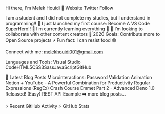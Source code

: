 Hi there, I'm Melek Houidi 👋 Website Twitter Follow

I am a student and I did not complete my studies, but I understand in programming!! 
🔭 I just launched my first course: Become A VS Code SuperHero!! 
🌱 I’m currently learning everything 🤣 
👯 I’m looking to collaborate with other content creators 
🥅 2020 Goals: Contribute more to Open Source projects 
⚡ Fun fact: I can resist food 😅

Connect with me: melekhouidi001@gmail.com

Languages and Tools: Visual Studio CodeHTML5CSS3SassJavaScriptGitHub

📕 Latest Blog Posts Microinteractions: Password Validation Animation Notion + YouTube - A Powerful Combination for Productivity Regular Expressions (RegEx) Crash Course Emmet Part 2 - Advanced Deno 1.0 Released! (Easy) REST API Example ➡️ more blog posts...

⚡ Recent GitHub Activity ⚡ GitHub Stats
